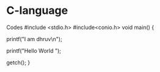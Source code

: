 # C-language
Codes
#include <stdio.h> 
#include<conio.h>
 void main()
{

printf("I am dhruv\n");

printf("Hello World ");

getch();
}
